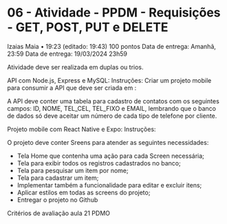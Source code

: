 
# 06 - Atividade - PPDM - Requisições - GET, POST, PUT e DELETE
Izaias Maia
•
19:23 (editado: 19:43)
100 pontos
Data de entrega: Amanhã, 23:59
Data de entrega: 19/03/2024 23h59

Atividade deve ser realizada em duplas ou trios.

API com Node.js,  Express e MySQL:
Instruções:
Criar um projeto mobile para consumir a API que deve ser criada em :

A API deve conter uma tabela para cadastro de contatos com os seguintes campos: ID, NOME, TEL_CEL, TEL_FIXO e EMAIL, lembrando que o banco de dados só deve aceitar um número de cada tipo de telefone por cliente.

Projeto mobile com React Native e Expo:
Instruções:

O projeto deve conter Sreens para atender as seguintes necessidades:

- Tela Home que contenha uma ação para cada Screen necessária;
- Tela para exibir todos os registros cadastrados no banco;
- Tela para pesquisar um item por nome;
- Tela para cadastrar um item;
- Implementar também a funcionalidade para editar e excluir itens;
- Aplicar estilos em todas as screens do projeto;
- Entregar o projeto no Github

Critérios de avaliação aula 21 PDMO

